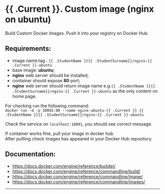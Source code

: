 # {{ .Current }}. Custom image (nginx on ubuntu)

Build Custom Docker Images. Push it into your registry on Docker Hub.  


## Requirements:
- image name:tag : `{{ .StudentName }}{{ .StudentSurname}}/nginx:{{ .Current }}-ubuntu`
- base image: **ubuntu**;
- **nginx** web server should be installed;
- container should expose **80** port;
- **nginx** web server should return image name e.g.`{{ .StudentName }}{{ .StudentSurname}}/nginx:{{ .Current }}-ubuntu` as the only content on home page.  
  
  
For checking run the following command:  
`docker run -d -p 10091:80 --name nginx-ubuntu-{{ .Current }} {{ .StudentName }}{{ .StudentSurname}}/nginx:{{ .Current }}-ubuntu`  

Check the service on `localhost:10091`, you should see correct message. 
  
If container works fine, pull your image in docker hub.  
After pullling check images has appeared in your Docker Hub repository.   
  
## Documentation:
- https://docs.docker.com/engine/reference/builder/
- https://docs.docker.com/engine/reference/commandline/build/
- https://docs.docker.com/engine/reference/commandline/image/
- https://docs.docker.com/engine/reference/commandline/images/


---